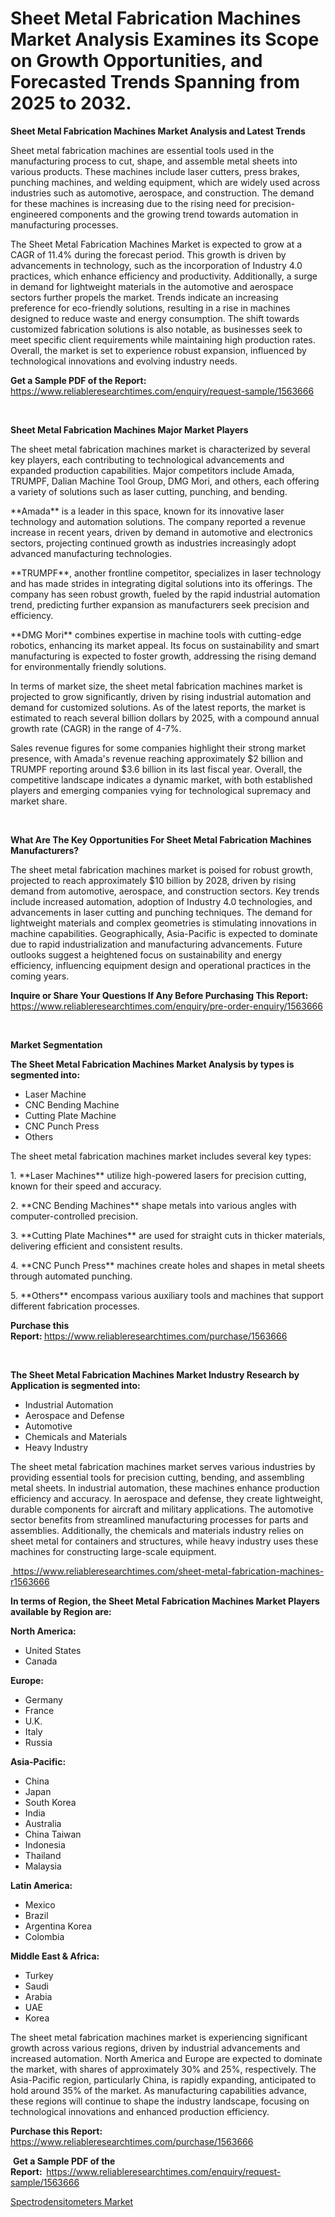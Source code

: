 <p><h1>Sheet Metal Fabrication Machines Market Analysis Examines its Scope on Growth Opportunities, and Forecasted Trends Spanning from 2025 to 2032.</h1></p><p><strong>Sheet Metal Fabrication Machines Market Analysis and Latest Trends</strong></p>
<p><p>Sheet metal fabrication machines are essential tools used in the manufacturing process to cut, shape, and assemble metal sheets into various products. These machines include laser cutters, press brakes, punching machines, and welding equipment, which are widely used across industries such as automotive, aerospace, and construction. The demand for these machines is increasing due to the rising need for precision-engineered components and the growing trend towards automation in manufacturing processes.</p><p>The Sheet Metal Fabrication Machines Market is expected to grow at a CAGR of 11.4% during the forecast period. This growth is driven by advancements in technology, such as the incorporation of Industry 4.0 practices, which enhance efficiency and productivity. Additionally, a surge in demand for lightweight materials in the automotive and aerospace sectors further propels the market. Trends indicate an increasing preference for eco-friendly solutions, resulting in a rise in machines designed to reduce waste and energy consumption. The shift towards customized fabrication solutions is also notable, as businesses seek to meet specific client requirements while maintaining high production rates. Overall, the market is set to experience robust expansion, influenced by technological innovations and evolving industry needs.</p></p>
<p><strong>Get a Sample PDF of the Report:&nbsp;</strong> <a href="https://www.reliableresearchtimes.com/enquiry/request-sample/1563666?utm_campaign=2189&utm_medium=2&utm_source=Github&utm_content=ia&utm_term=22022025&utm_id=sheet-metal-fabrication-machines">https://www.reliableresearchtimes.com/enquiry/request-sample/1563666</a></p>
<p>&nbsp;</p>
<p><strong>Sheet Metal Fabrication Machines Major Market Players</strong></p>
<p><p>The sheet metal fabrication machines market is characterized by several key players, each contributing to technological advancements and expanded production capabilities. Major competitors include Amada, TRUMPF, Dalian Machine Tool Group, DMG Mori, and others, each offering a variety of solutions such as laser cutting, punching, and bending.</p><p>**Amada** is a leader in this space, known for its innovative laser technology and automation solutions. The company reported a revenue increase in recent years, driven by demand in automotive and electronics sectors, projecting continued growth as industries increasingly adopt advanced manufacturing technologies.</p><p>**TRUMPF**, another frontline competitor, specializes in laser technology and has made strides in integrating digital solutions into its offerings. The company has seen robust growth, fueled by the rapid industrial automation trend, predicting further expansion as manufacturers seek precision and efficiency.</p><p>**DMG Mori** combines expertise in machine tools with cutting-edge robotics, enhancing its market appeal. Its focus on sustainability and smart manufacturing is expected to foster growth, addressing the rising demand for environmentally friendly solutions.</p><p>In terms of market size, the sheet metal fabrication machines market is projected to grow significantly, driven by rising industrial automation and demand for customized solutions. As of the latest reports, the market is estimated to reach several billion dollars by 2025, with a compound annual growth rate (CAGR) in the range of 4-7%.</p><p>Sales revenue figures for some companies highlight their strong market presence, with Amada's revenue reaching approximately $2 billion and TRUMPF reporting around $3.6 billion in its last fiscal year. Overall, the competitive landscape indicates a dynamic market, with both established players and emerging companies vying for technological supremacy and market share.</p></p>
<p>&nbsp;</p>
<p><strong>What Are The Key Opportunities For Sheet Metal Fabrication Machines Manufacturers?</strong></p>
<p><p>The sheet metal fabrication machines market is poised for robust growth, projected to reach approximately $10 billion by 2028, driven by rising demand from automotive, aerospace, and construction sectors. Key trends include increased automation, adoption of Industry 4.0 technologies, and advancements in laser cutting and punching techniques. The demand for lightweight materials and complex geometries is stimulating innovations in machine capabilities. Geographically, Asia-Pacific is expected to dominate due to rapid industrialization and manufacturing advancements. Future outlooks suggest a heightened focus on sustainability and energy efficiency, influencing equipment design and operational practices in the coming years.</p></p>
<p><strong>Inquire or Share Your Questions If Any Before Purchasing This Report:</strong> <a href="https://www.reliableresearchtimes.com/enquiry/pre-order-enquiry/1563666?utm_campaign=2189&utm_medium=2&utm_source=Github&utm_content=ia&utm_term=22022025&utm_id=sheet-metal-fabrication-machines">https://www.reliableresearchtimes.com/enquiry/pre-order-enquiry/1563666</a></p>
<p>&nbsp;</p>
<p><strong>Market Segmentation</strong></p>
<p><strong>The Sheet Metal Fabrication Machines Market Analysis by types is segmented into:</strong></p>
<p><ul><li>Laser Machine</li><li>CNC Bending Machine</li><li>Cutting Plate Machine</li><li>CNC Punch Press</li><li>Others</li></ul></p>
<p><p>The sheet metal fabrication machines market includes several key types: </p><p>1. **Laser Machines** utilize high-powered lasers for precision cutting, known for their speed and accuracy. </p><p>2. **CNC Bending Machines** shape metals into various angles with computer-controlled precision. </p><p>3. **Cutting Plate Machines** are used for straight cuts in thicker materials, delivering efficient and consistent results. </p><p>4. **CNC Punch Press** machines create holes and shapes in metal sheets through automated punching. </p><p>5. **Others** encompass various auxiliary tools and machines that support different fabrication processes.</p></p>
<p><strong>Purchase this Report:&nbsp;</strong><a href="https://www.reliableresearchtimes.com/purchase/1563666?utm_campaign=2189&utm_medium=2&utm_source=Github&utm_content=ia&utm_term=22022025&utm_id=sheet-metal-fabrication-machines">https://www.reliableresearchtimes.com/purchase/1563666</a></p>
<p>&nbsp;</p>
<p><strong>The Sheet Metal Fabrication Machines Market Industry Research by Application is segmented into:</strong></p>
<p><ul><li>Industrial Automation</li><li>Aerospace and Defense</li><li>Automotive</li><li>Chemicals and Materials</li><li>Heavy Industry</li></ul></p>
<p><p>The sheet metal fabrication machines market serves various industries by providing essential tools for precision cutting, bending, and assembling metal sheets. In industrial automation, these machines enhance production efficiency and accuracy. In aerospace and defense, they create lightweight, durable components for aircraft and military applications. The automotive sector benefits from streamlined manufacturing processes for parts and assemblies. Additionally, the chemicals and materials industry relies on sheet metal for containers and structures, while heavy industry uses these machines for constructing large-scale equipment.</p></p>
<p><a href="https://www.reliableresearchtimes.com/sheet-metal-fabrication-machines-r1563666?utm_campaign=2189&utm_medium=2&utm_source=Github&utm_content=ia&utm_term=22022025&utm_id=sheet-metal-fabrication-machines">&nbsp;https://www.reliableresearchtimes.com/sheet-metal-fabrication-machines-r1563666</a></p>
<p><strong>In terms of Region, the Sheet Metal Fabrication Machines Market Players available by Region are:</strong></p>
<p>
    <p> <strong> North America: </strong>
        <ul>
            <li>United States</li>
            <li>Canada</li>
        </ul>
        </p> 
    <p> <strong> Europe: </strong>
        <ul>
            <li>Germany</li>
            <li>France</li>
            <li>U.K.</li>
            <li>Italy</li>
            <li>Russia</li>
        </ul>
        </p> 
    <p> <strong> Asia-Pacific: </strong>
        <ul>
            <li>China</li>
            <li>Japan</li>
            <li>South Korea</li>
            <li>India</li>
            <li>Australia</li>
            <li>China Taiwan</li>
            <li>Indonesia</li>
            <li>Thailand</li>
            <li>Malaysia</li>
        </ul>
        </p> 
    <p> <strong> Latin America: </strong>
        <ul>
            <li>Mexico</li>
            <li>Brazil</li>
            <li>Argentina Korea</li>
            <li>Colombia</li>
        </ul>
        </p> 
    <p> <strong> Middle East & Africa: </strong>
        <ul>
            <li>Turkey</li>
            <li>Saudi</li>
            <li>Arabia</li>
            <li>UAE</li>
            <li>Korea</li>
        </ul>
    </p>
    </p>
<p><p>The sheet metal fabrication machines market is experiencing significant growth across various regions, driven by industrial advancements and increased automation. North America and Europe are expected to dominate the market, with shares of approximately 30% and 25%, respectively. The Asia-Pacific region, particularly China, is rapidly expanding, anticipated to hold around 35% of the market. As manufacturing capabilities advance, these regions will continue to shape the industry landscape, focusing on technological innovations and enhanced production efficiency.</p></p>
<p><strong>Purchase this Report: </strong><a href="https://www.reliableresearchtimes.com/purchase/1563666?utm_campaign=2189&utm_medium=2&utm_source=Github&utm_content=ia&utm_term=22022025&utm_id=sheet-metal-fabrication-machines">https://www.reliableresearchtimes.com/purchase/1563666</a></p>
<p>&nbsp;<strong>Get a Sample PDF of the Report:&nbsp;&nbsp;</strong><a href="https://www.reliableresearchtimes.com/enquiry/request-sample/1563666?utm_campaign=2189&utm_medium=2&utm_source=Github&utm_content=ia&utm_term=22022025&utm_id=sheet-metal-fabrication-machines">https://www.reliableresearchtimes.com/enquiry/request-sample/1563666</a></p>
<p><strong></strong></p>
<p><p><a href="https://github.com/NargisHussain75/Market-Research-Report-List-1/blob/main/spectrodensitometers-market.md?utm_campaign=2189&utm_medium=2&utm_source=Github&utm_content=ia&utm_term=22022025&utm_id=sheet-metal-fabrication-machines">Spectrodensitometers Market</a></p></p>